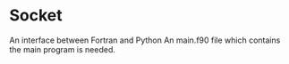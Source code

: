 # Socket
 An interface between Fortran and Python
 An main.f90 file which contains the main program is needed. 
